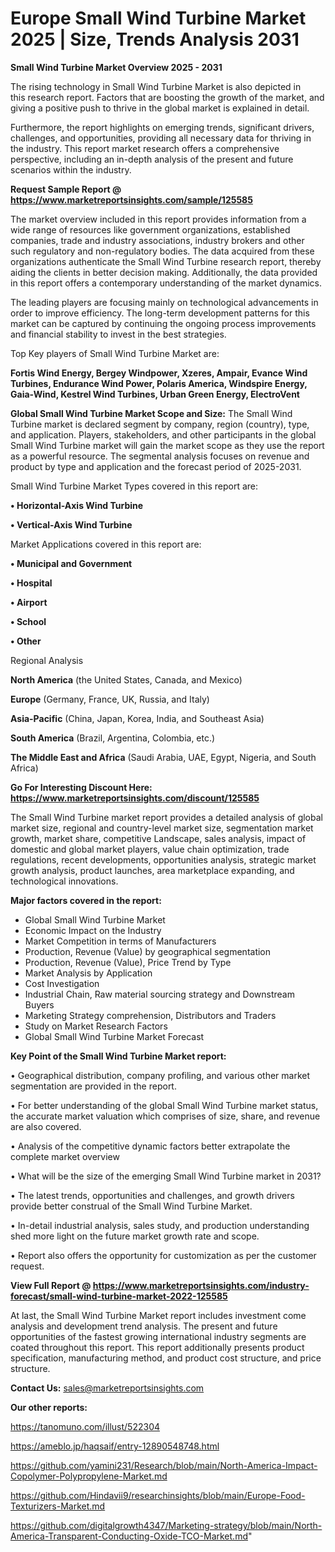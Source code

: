 # Europe Small Wind Turbine Market 2025 | Size, Trends Analysis 2031

<Strong> Small Wind Turbine Market Overview 2025 - 2031</strong>

The rising technology in Small Wind Turbine Market is also depicted in this research report. Factors that are boosting the growth of the market, and giving a positive push to thrive in the global market is explained in detail.

Furthermore, the report highlights on emerging trends, significant drivers, challenges, and opportunities, providing all necessary data for thriving in the industry. This report market research offers a comprehensive perspective, including an in-depth analysis of the present and future scenarios within the industry.

<strong>Request Sample Report @ <a href=https://www.marketreportsinsights.com/sample/125585>https://www.marketreportsinsights.com/sample/125585</a></strong>

The market overview included in this report provides information from a wide range of resources like government organizations, established companies, trade and industry associations, industry brokers and other such regulatory and non-regulatory bodies. The data acquired from these organizations authenticate the Small Wind Turbine research report, thereby aiding the clients in better decision making. Additionally, the data provided in this report offers a contemporary understanding of the market dynamics.

The leading players are focusing mainly on technological advancements in order to improve efficiency. The long-term development patterns for this market can be captured by continuing the ongoing process improvements and financial stability to invest in the best strategies.

Top Key players of Small Wind Turbine Market are:

<strong>Fortis Wind Energy, Bergey Windpower, Xzeres, Ampair, Evance Wind Turbines, Endurance Wind Power, Polaris America, Windspire Energy, Gaia-Wind, Kestrel Wind Turbines, Urban Green Energy, ElectroVent</strong>

<strong><b>Global Small Wind Turbine Market Scope and Size:</b></strong>
The Small Wind Turbine market is declared segment by company, region (country), type, and application. Players, stakeholders, and other participants in the global Small Wind Turbine market will gain the market scope as they use the report as a powerful resource. The segmental analysis focuses on revenue and product by type and application and the forecast period of 2025-2031.

Small Wind Turbine Market Types covered in this report are:

<strong>• Horizontal-Axis Wind Turbine

• Vertical-Axis Wind Turbine</strong>

Market Applications covered in this report are:

<strong>• Municipal and Government

• Hospital

• Airport

• School

• Other</strong> 

Regional Analysis

<strong>North America</strong> (the United States, Canada, and Mexico)

<strong>Europe</strong> (Germany, France, UK, Russia, and Italy)

<strong>Asia-Pacific</strong> (China, Japan, Korea, India, and Southeast Asia)

<strong>South America</strong> (Brazil, Argentina, Colombia, etc.)

<strong>The Middle East and Africa</strong> (Saudi Arabia, UAE, Egypt, Nigeria, and South Africa)

<strong>Go For Interesting Discount Here: <a href=https://www.marketreportsinsights.com/discount/125585>https://www.marketreportsinsights.com/discount/125585</a></strong>

The Small Wind Turbine market report provides a detailed analysis of global market size, regional and country-level market size, segmentation market growth, market share, competitive Landscape, sales analysis, impact of domestic and global market players, value chain optimization, trade regulations, recent developments, opportunities analysis, strategic market growth analysis, product launches, area marketplace expanding, and technological innovations.

<strong><b>Major factors covered in the report:</b></strong>
<ul>
  <li>Global Small Wind Turbine Market </li>
  <li>Economic Impact on the Industry</li>
  <li>Market Competition in terms of Manufacturers</li>
  <li>Production, Revenue (Value) by geographical segmentation</li>
  <li>Production, Revenue (Value), Price Trend by Type</li>
  <li>Market Analysis by Application</li>
  <li>Cost Investigation</li>
  <li>Industrial Chain, Raw material sourcing strategy and Downstream Buyers</li>
  <li>Marketing Strategy comprehension, Distributors and Traders</li>
  <li>Study on Market Research Factors</li>
  <li>Global Small Wind Turbine Market Forecast</li>
</ul>

<strong><b>Key Point of the Small Wind Turbine Market report:</b></strong>

• Geographical distribution, company profiling, and various other market segmentation are provided in the report.

• For better understanding of the global Small Wind Turbine market status, the accurate market valuation which comprises of size, share, and revenue are also covered.

• Analysis of the competitive dynamic factors better extrapolate the complete market overview

• What will be the size of the emerging Small Wind Turbine market in 2031?

• The latest trends, opportunities and challenges, and growth drivers provide better construal of the Small Wind Turbine Market.

• In-detail industrial analysis, sales study, and production understanding shed more light on the future market growth rate and scope.

• Report also offers the opportunity for customization as per the customer request.

<strong><b>View Full Report @ <a href=https://www.marketreportsinsights.com/industry-forecast/small-wind-turbine-market-2022-125585>https://www.marketreportsinsights.com/industry-forecast/small-wind-turbine-market-2022-125585</a></b></strong>


At last, the Small Wind Turbine Market report includes investment come analysis and development trend analysis. The present and future opportunities of the fastest growing international industry segments are coated throughout this report. This report additionally presents product specification, manufacturing method, and product cost structure, and price structure.

<strong>Contact Us:</strong>
sales@marketreportsinsights.com

<strong>Our other reports:</strong>

<a href=https://tanomuno.com/illust/522304>https://tanomuno.com/illust/522304</a>

<a href=https://ameblo.jp/haqsaif/entry-12890548748.html>https://ameblo.jp/haqsaif/entry-12890548748.html</a>

<a href=https://github.com/yamini231/Research/blob/main/North-America-Impact-Copolymer-Polypropylene-Market.md>https://github.com/yamini231/Research/blob/main/North-America-Impact-Copolymer-Polypropylene-Market.md</a>

<a href=https://github.com/Hindavii9/researchinsights/blob/main/Europe-Food-Texturizers-Market.md>https://github.com/Hindavii9/researchinsights/blob/main/Europe-Food-Texturizers-Market.md</a>

<a href=https://github.com/digitalgrowth4347/Marketing-strategy/blob/main/North-America-Transparent-Conducting-Oxide-TCO-Market.md>https://github.com/digitalgrowth4347/Marketing-strategy/blob/main/North-America-Transparent-Conducting-Oxide-TCO-Market.md</a>"
